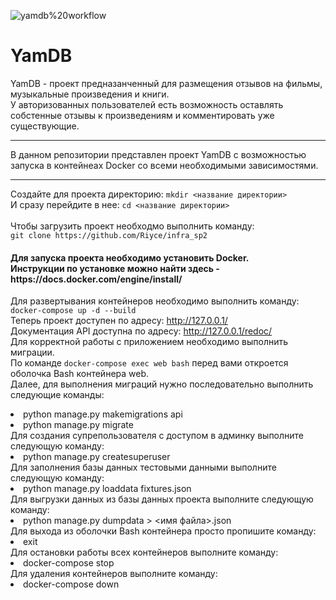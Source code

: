 ![yamdb%20workflow](https://github.com/Riyce/yamdb_final/workflows/yamdb%20workflow/badge.svg)
<h1> YamDB </h1>
YamDB - проект предназанченный для размещения отзывов на фильмы, музыкальные произведения и книги. <br>У авторизованных пользователей есть возможность оставлять собстенные отзывы к произведениям и комментировать уже существующие.
<hr>
В данном репозитории представлен проект YamDB с возможностью запуска в контейнеах Docker со всеми необходимыми зависимостями.
<hr>

Создайте для проекта директорию:
`mkdir <название директории>`
<br>И сразу перейдите в нее:
`cd <название директории>` <br>
<br>Чтобы загрузить проект необходмо выполнить команду:<br>
`git clone https://github.com/Riyce/infra_sp2`

<h4>
Для запуска проекта необходимо установить Docker.<br>
Инструкции по установке можно найти здесь - https://docs.docker.com/engine/install/ <br>
</h4>

Для развертывания контейнеров необходимо выполнить команду: `docker-compose up -d --build`
<br>Теперь проект доступен по адресу: http://127.0.0.1/
<br> Документация API доступна по адресу: http://127.0.0.1/redoc/
<br> Для корректной работы с приложением необходимо выполнить миграции.
<br> По команде `docker-compose exec web bash` перед вами откроется оболочка Bash контейнера web.
<br> Далее, для выполнения миграций нужно последовательно выполнить следующие команды:
<li> python manage.py makemigrations api
<li> python manage.py migrate
<br> Для создания супрепользователя с доступом в админку выполните следующую команду:
<li> python manage.py createsuperuser
<br> Для заполнения базы данных тестовыми данными выполните следующую команду:
<li> python manage.py loaddata fixtures.json
<br> Для выгрузки данных из базы данных проекта выполните следующую команду:
<li> python manage.py dumpdata > <имя файла>.json
<br> Для выхода из оболочки Bash контейнера просто пропишите команду:
<li> exit
<br> Для остановки работы всех контейнеров выполните команду:
<li> docker-compose stop
<br> Для удаления контейнеров выполните команду:
<li> docker-compose down